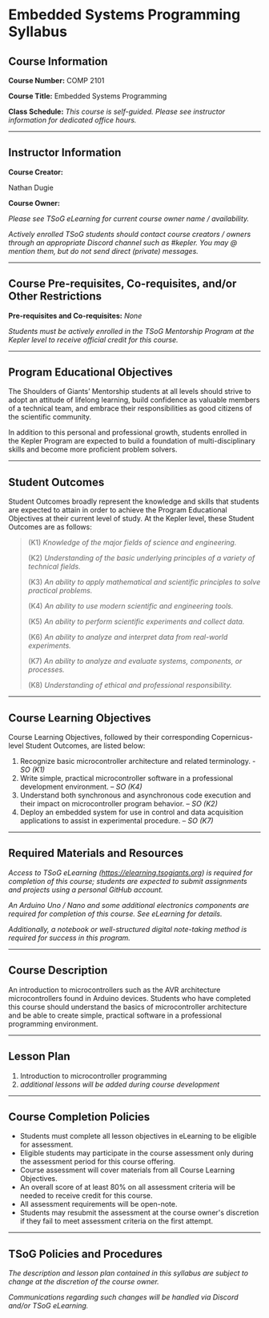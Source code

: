 # Embedded Systems Programming Syllabus

## Course Information
**Course Number:** COMP 2101

**Course Title:** Embedded Systems Programming


**Class Schedule:**  *This course is self-guided. Please see instructor information for dedicated office hours.*

----
## Instructor Information
**Course Creator:** 

Nathan Dugie
	
**Course Owner:**

*Please see TSoG eLearning for current course owner name / availability.*

*Actively enrolled TSoG students should contact course creators / owners through an appropriate Discord channel such as #kepler. You may @ mention them, but do not send direct (private) messages.*

----


## Course Pre-requisites, Co-requisites, and/or Other Restrictions
**Pre-requisites and Co-requisites:** *None*

*Students must be actively enrolled in the TSoG Mentorship Program at the Kepler level to receive official credit for this course.*

----

## Program Educational Objectives
The Shoulders of Giants’ Mentorship students at all levels should strive to adopt an attitude of lifelong learning, build confidence as valuable members of a technical team, and embrace their responsibilities as good citizens of the scientific community.

In addition to this personal and professional growth, students enrolled in the Kepler Program are expected to build a foundation of multi-disciplinary skills and become more proficient problem solvers. 

----
## Student Outcomes
Student Outcomes broadly represent the knowledge and skills that students are expected to attain in order to achieve the Program Educational Objectives at their current level of study. At the Kepler level, these Student Outcomes are as follows:

>(K1) *Knowledge of the major fields of science and engineering.*
>
>(K2) *Understanding of the basic underlying principles of a variety of technical fields.*
>
>(K3) *An ability to apply mathematical and scientific principles to solve practical problems.*
>
>(K4) *An ability to use modern scientific and engineering tools.*
>
>(K5) *An ability to perform scientific experiments and collect data.*
>
>(K6) *An ability to analyze and interpret data from real-world experiments.*
>
>(K7) *An ability to analyze and evaluate systems, components, or processes.*
>
>(K8) *Understanding of ethical and professional responsibility.*

----
## Course Learning Objectives
Course Learning Objectives, followed by their corresponding Copernicus-level Student Outcomes, are listed below:

1. Recognize basic microcontroller architecture and related terminology. - *SO (K1)*
2. Write simple, practical microcontroller software in a professional development environment. – *SO (K4)*
3. Understand both synchronous and asynchronous code execution and their impact on microcontroller program behavior. – *SO (K2)*
4. Deploy an embedded system for use in control and data acquisition applications to assist in experimental procedure. – *SO (K7)*

----
## Required Materials and Resources
*Access to TSoG eLearning (https://elearning.tsogiants.org) is required for completion of this course; students are expected to submit assignments and projects using a personal GitHub account.*

*An Arduino Uno / Nano and some additional electronics components are required for completion of this course. See eLearning for details.*

*Additionally, a notebook or well-structured digital note-taking method is required for success in this program.*

----
## Course Description
An introduction to microcontrollers such as the AVR architecture microcontrollers found in Arduino devices.  Students who have completed this course should understand the basics of microcontroller architecture and be able to create simple, practical software in a professional programming environment.

----
## Lesson Plan

1. Introduction to microcontroller programming
4. *additional lessons will be added during course development*

----
## Course Completion Policies
* Students must complete all lesson objectives in eLearning to be eligible for assessment.
* Eligible students may participate in the course assessment only during the assessment period for this course offering.
* Course assessment will cover materials from all Course Learning Objectives.
* An overall score of at least 80% on all assessment criteria will be needed to receive credit for this course.
* All assessment requirements will be open-note.
* Students may resubmit the assessment at the course owner's discretion if they fail to meet assessment criteria on the first attempt.

----
## TSoG Policies and Procedures
*The description and lesson plan contained in this syllabus are subject to change at the discretion of the course owner.*

*Communications regarding such changes will be handled via Discord and/or TSoG eLearning.*


